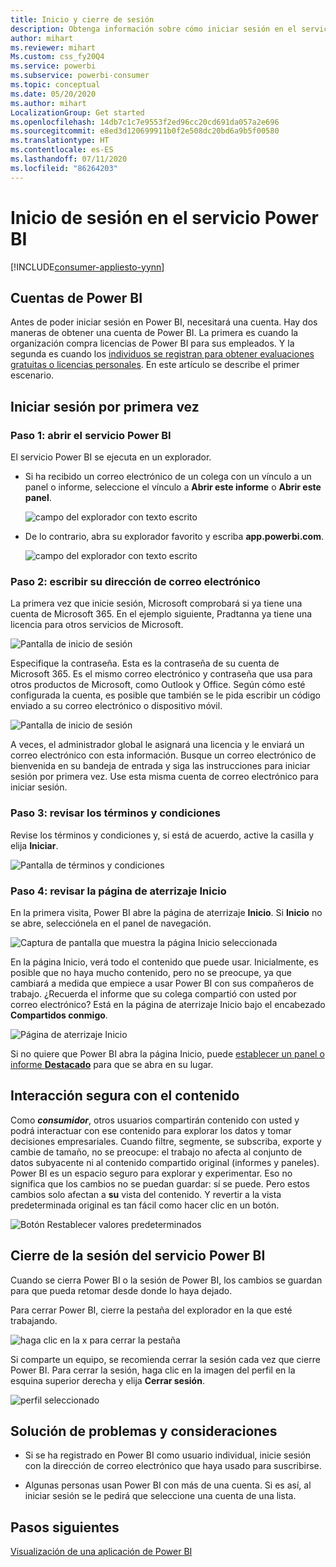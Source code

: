 ```yaml
---
title: Inicio y cierre de sesión
description: Obtenga información sobre cómo iniciar sesión en el servicio Power BI en la web y cómo cerrarla.
author: mihart
ms.reviewer: mihart
Ms.custom: css_fy20Q4
ms.service: powerbi
ms.subservice: powerbi-consumer
ms.topic: conceptual
ms.date: 05/20/2020
ms.author: mihart
LocalizationGroup: Get started
ms.openlocfilehash: 14db7c1c7e9553f2ed96cc20cd691da057a2e696
ms.sourcegitcommit: e8ed3d120699911b0f2e508dc20bd6a9b5f00580
ms.translationtype: HT
ms.contentlocale: es-ES
ms.lasthandoff: 07/11/2020
ms.locfileid: "86264203"
---
```

# <a name="sign-in-to-power-bi-service"></a>Inicio de sesión en el servicio Power BI

[!INCLUDE[consumer-appliesto-yynn](../includes/consumer-appliesto-yynn.md)]

## <a name="power-bi-accounts"></a>Cuentas de Power BI
Antes de poder iniciar sesión en Power BI, necesitará una cuenta. Hay dos maneras de obtener una cuenta de Power BI. La primera es cuando la organización compra licencias de Power BI para sus empleados. Y la segunda es cuando los [individuos se registran para obtener evaluaciones gratuitas o licencias personales](../fundamentals/service-self-service-signup-for-power-bi.md). En este artículo se describe el primer escenario.

## <a name="sign-in-for-the-first-time"></a>Iniciar sesión por primera vez

### <a name="step-1-open-the-power-bi-service"></a>Paso 1: abrir el servicio Power BI
El servicio Power BI se ejecuta en un explorador. 

- Si ha recibido un correo electrónico de un colega con un vínculo a un panel o informe, seleccione el vínculo a **Abrir este informe** o **Abrir este panel**.

    ![campo del explorador con texto escrito](media/end-user-sign-in/power-bi-share.png)    

- De lo contrario, abra su explorador favorito y escriba **app.powerbi.com**.

    ![campo del explorador con texto escrito](media/end-user-sign-in/power-bi-sign-in.png)    


### <a name="step-2-type-your-email-address"></a>Paso 2: escribir su dirección de correo electrónico
La primera vez que inicie sesión, Microsoft comprobará si ya tiene una cuenta de Microsoft 365. En el ejemplo siguiente, Pradtanna ya tiene una licencia para otros servicios de Microsoft. 

![Pantalla de inicio de sesión](media/end-user-sign-in/power-bi-already.png)

Especifique la contraseña. Esta es la contraseña de su cuenta de Microsoft 365. Es el mismo correo electrónico y contraseña que usa para otros productos de Microsoft, como Outlook y Office.  Según cómo esté configurada la cuenta, es posible que también se le pida escribir un código enviado a su correo electrónico o dispositivo móvil.   

![Pantalla de inicio de sesión](media/end-user-sign-in/power-bi-pass.png)

A veces, el administrador global le asignará una licencia y le enviará un correo electrónico con esta información. Busque un correo electrónico de bienvenida en su bandeja de entrada y siga las instrucciones para iniciar sesión por primera vez. Use esta misma cuenta de correo electrónico para iniciar sesión. 
 
### <a name="step-3-review-the-terms-and-conditions"></a>Paso 3: revisar los términos y condiciones
Revise los términos y condiciones y, si está de acuerdo, active la casilla y elija **Iniciar**.

![Pantalla de términos y condiciones](media/end-user-sign-in/power-bi-term.png)



### <a name="step-4-review-your-home-landing-page"></a>Paso 4: revisar la página de aterrizaje Inicio
En la primera visita, Power BI abre la página de aterrizaje **Inicio**. Si **Inicio** no se abre, selecciónela en el panel de navegación. 

![Captura de pantalla que muestra la página Inicio seleccionada](media/end-user-sign-in/power-bi-home-selected.png)

En la página Inicio, verá todo el contenido que puede usar. Inicialmente, es posible que no haya mucho contenido, pero no se preocupe, ya que cambiará a medida que empiece a usar Power BI con sus compañeros de trabajo. ¿Recuerda el informe que su colega compartió con usted por correo electrónico? Está en la página de aterrizaje Inicio bajo el encabezado **Compartidos conmigo**.

![Página de aterrizaje Inicio](media/end-user-sign-in/power-bi-home.png)

Si no quiere que Power BI abra la página Inicio, puede [establecer un panel o informe **Destacado**](end-user-featured.md) para que se abra en su lugar. 

## <a name="safely-interact-with-content"></a>Interacción segura con el contenido
Como ***consumidor***, otros usuarios compartirán contenido con usted y podrá interactuar con ese contenido para explorar los datos y tomar decisiones empresariales.  Cuando filtre, segmente, se subscriba, exporte y cambie de tamaño, no se preocupe: el trabajo no afecta al conjunto de datos subyacente ni al contenido compartido original (informes y paneles). Power BI es un espacio seguro para explorar y experimentar. Eso no significa que los cambios no se puedan guardar: sí se puede. Pero estos cambios solo afectan a **su** vista del contenido. Y revertir a la vista predeterminada original es tan fácil como hacer clic en un botón.

![Botón Restablecer valores predeterminados](media/end-user-sign-in/power-bi-reset.png)

## <a name="sign-out-of-the-power-bi-service"></a>Cierre de la sesión del servicio Power BI
Cuando se cierra Power BI o la sesión de Power BI, los cambios se guardan para que pueda retomar desde donde lo haya dejado.

Para cerrar Power BI, cierre la pestaña del explorador en la que esté trabajando. 

![haga clic en la x para cerrar la pestaña](media/end-user-sign-in/power-bi-close.png) 

Si comparte un equipo, se recomienda cerrar la sesión cada vez que cierre Power BI.  Para cerrar la sesión, haga clic en la imagen del perfil en la esquina superior derecha y elija **Cerrar sesión**.  

![perfil seleccionado](media/end-user-sign-in/power-bi-sign-out.png) 

## <a name="troubleshooting-and-considerations"></a>Solución de problemas y consideraciones
- Si se ha registrado en Power BI como usuario individual, inicie sesión con la dirección de correo electrónico que haya usado para suscribirse.

- Algunas personas usan Power BI con más de una cuenta. Si es así, al iniciar sesión se le pedirá que seleccione una cuenta de una lista. 

## <a name="next-steps"></a>Pasos siguientes
[Visualización de una aplicación de Power BI](end-user-app-view.md)
